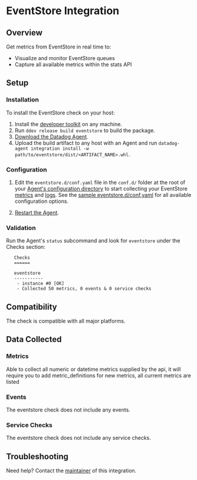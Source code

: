 # EventStore Integration

## Overview

Get metrics from EventStore in real time to:

* Visualize and monitor EventStore queues
* Capture all available metrics within the stats API

## Setup

### Installation

To install the EventStore check on your host:

1. Install the [developer toolkit][1] on any machine.
2. Run `ddev release build eventstore` to build the package.
3. [Download the Datadog Agent][2].
4. Upload the build artifact to any host with an Agent and run `datadog-agent integration install -w path/to/eventstore/dist/<ARTIFACT_NAME>.whl`.

### Configuration

1. Edit the `eventstore.d/conf.yaml` file in the `conf.d/` folder at the root of your [Agent's configuration directory][3] to start collecting your EventStore [metrics](#metric-collection) and [logs](#log-collection).
  See the [sample eventstore.d/conf.yaml][4] for all available configuration options.

2. [Restart the Agent][5].

### Validation

Run the Agent's `status` subcommand and look for `eventstore` under the Checks section:

       Checks
       ======

       eventstore
       -----------
        - instance #0 [OK]
        - Collected 50 metrics, 0 events & 0 service checks


## Compatibility

The check is compatible with all major platforms.

## Data Collected

### Metrics

Able to collect all numeric or datetime metrics supplied by the api, it will require you to add metric_definitions for new metrics, all current metrics are listed

### Events

The eventstore check does not include any events.

### Service Checks

The eventstore check does not include any service checks.

## Troubleshooting

Need help? Contact the [maintainer][6] of this integration.

[1]: https://docs.datadoghq.com/developers/integrations/new_check_howto/#developer-toolkit
[2]: https://app.datadoghq.com/account/settings#agent
[3]: https://docs.datadoghq.com/agent/guide/agent-configuration-files/#agent-configuration-directory
[4]: https://github.com/DataDog/integrations-extras/blob/master/eventstore/datadog_checks/eventstore/data/conf.yaml.example
[5]: https://docs.datadoghq.com/agent/guide/agent-commands/#start-stop-restart-the-agent
[6]: https://github.com/DataDog/integrations-extras/blob/master/eventstore/manifest.json
